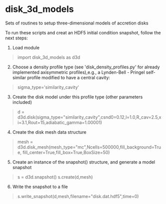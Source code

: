 # disk_3d_models
Sets of routines to setup three-dimensional models of accretion disks


To run these scripts and creat an HDF5 initial condition snapshot, follow the next steps:

1) Load module

> import disk_3d_models as d3d

2) Choose a density profile type (see 'disk_density_profiles.py' for already implemented axisymmetric profiles),e.g., a Lynden-Bell - Pringel self-similar profile modified to have a central cavity:

> sigma_type='similarity_cavity'

3) Create the disk model under this profile type (other parameters included)

> d = d3d.disk(sigma_type="similarity_cavity",csnd0=0.12,l=1.0,R_cav=2.5,xi=3.1,Rout=15,adiabatic_gamma=1.00001)

4)  Create the disk mesh data structure
>  mesh = d3d.disk_mesh(mesh_type="mc",Ncells=500000,fill_background=True, fill_center=True,fill_box=True,BoxSize=50)

5) Create an instance of the snapshot() structure, and generate a model snapshot
> s = d3d.snapshot()
> s.create(d,mesh)

6) Write the snapshot to a file
> s.write_snapshot(d,mesh,filename="disk.dat.hdf5",time=0)